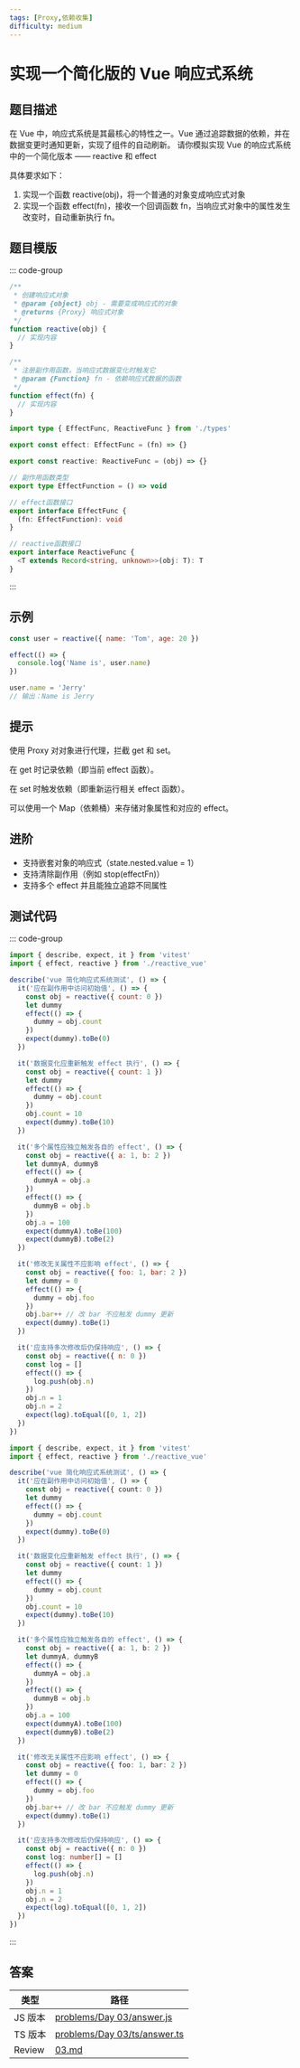 ```yaml
---
tags: [Proxy,依赖收集]
difficulty: medium
---
```


# 实现一个简化版的 Vue 响应式系统

## 题目描述

在 Vue 中，响应式系统是其最核心的特性之一。Vue 通过追踪数据的依赖，并在数据变更时通知更新，实现了组件的自动刷新。
请你模拟实现 Vue 的响应式系统中的一个简化版本 —— reactive 和 effect

具体要求如下：

1. 实现一个函数 reactive(obj)，将一个普通的对象变成响应式对象
2. 实现一个函数 effect(fn)，接收一个回调函数 fn，当响应式对象中的属性发生改变时，自动重新执行 fn。

## 题目模版

::: code-group

```js [reactive_vue.js]
/**
 * 创建响应式对象
 * @param {object} obj - 需要变成响应式的对象
 * @returns {Proxy} 响应式对象
 */
function reactive(obj) {
  // 实现内容
}

/**
 * 注册副作用函数，当响应式数据变化时触发它
 * @param {Function} fn - 依赖响应式数据的函数
 */
function effect(fn) {
  // 实现内容
}
```

```ts [reactive_vue.ts]
import type { EffectFunc, ReactiveFunc } from './types'

export const effect: EffectFunc = (fn) => {}

export const reactive: ReactiveFunc = (obj) => {}
```

```ts [types.ts]
// 副作用函数类型
export type EffectFunction = () => void

// effect函数接口
export interface EffectFunc {
  (fn: EffectFunction): void
}

// reactive函数接口
export interface ReactiveFunc {
  <T extends Record<string, unknown>>(obj: T): T
}
```

:::

## 示例

```javascript
const user = reactive({ name: 'Tom', age: 20 })

effect(() => {
  console.log('Name is', user.name)
})

user.name = 'Jerry'
// 输出：Name is Jerry
```

## 提示

使用 Proxy 对对象进行代理，拦截 get 和 set。

在 get 时记录依赖（即当前 effect 函数）。

在 set 时触发依赖（即重新运行相关 effect 函数）。

可以使用一个 Map（依赖桶）来存储对象属性和对应的 effect。

## 进阶

- 支持嵌套对象的响应式（state.nested.value = 1）
- 支持清除副作用（例如 stop(effectFn)）
- 支持多个 effect 并且能独立追踪不同属性

## 测试代码

::: code-group

```js [reactive_vue.spec.js]
import { describe, expect, it } from 'vitest'
import { effect, reactive } from './reactive_vue'

describe('vue 简化响应式系统测试', () => {
  it('应在副作用中访问初始值', () => {
    const obj = reactive({ count: 0 })
    let dummy
    effect(() => {
      dummy = obj.count
    })
    expect(dummy).toBe(0)
  })

  it('数据变化应重新触发 effect 执行', () => {
    const obj = reactive({ count: 1 })
    let dummy
    effect(() => {
      dummy = obj.count
    })
    obj.count = 10
    expect(dummy).toBe(10)
  })

  it('多个属性应独立触发各自的 effect', () => {
    const obj = reactive({ a: 1, b: 2 })
    let dummyA, dummyB
    effect(() => {
      dummyA = obj.a
    })
    effect(() => {
      dummyB = obj.b
    })
    obj.a = 100
    expect(dummyA).toBe(100)
    expect(dummyB).toBe(2)
  })

  it('修改无关属性不应影响 effect', () => {
    const obj = reactive({ foo: 1, bar: 2 })
    let dummy = 0
    effect(() => {
      dummy = obj.foo
    })
    obj.bar++ // 改 bar 不应触发 dummy 更新
    expect(dummy).toBe(1)
  })

  it('应支持多次修改后仍保持响应', () => {
    const obj = reactive({ n: 0 })
    const log = []
    effect(() => {
      log.push(obj.n)
    })
    obj.n = 1
    obj.n = 2
    expect(log).toEqual([0, 1, 2])
  })
})
```

```ts [reactive_vue.spec.ts]
import { describe, expect, it } from 'vitest'
import { effect, reactive } from './reactive_vue'

describe('vue 简化响应式系统测试', () => {
  it('应在副作用中访问初始值', () => {
    const obj = reactive({ count: 0 })
    let dummy
    effect(() => {
      dummy = obj.count
    })
    expect(dummy).toBe(0)
  })

  it('数据变化应重新触发 effect 执行', () => {
    const obj = reactive({ count: 1 })
    let dummy
    effect(() => {
      dummy = obj.count
    })
    obj.count = 10
    expect(dummy).toBe(10)
  })

  it('多个属性应独立触发各自的 effect', () => {
    const obj = reactive({ a: 1, b: 2 })
    let dummyA, dummyB
    effect(() => {
      dummyA = obj.a
    })
    effect(() => {
      dummyB = obj.b
    })
    obj.a = 100
    expect(dummyA).toBe(100)
    expect(dummyB).toBe(2)
  })

  it('修改无关属性不应影响 effect', () => {
    const obj = reactive({ foo: 1, bar: 2 })
    let dummy = 0
    effect(() => {
      dummy = obj.foo
    })
    obj.bar++ // 改 bar 不应触发 dummy 更新
    expect(dummy).toBe(1)
  })

  it('应支持多次修改后仍保持响应', () => {
    const obj = reactive({ n: 0 })
    const log: number[] = []
    effect(() => {
      log.push(obj.n)
    })
    obj.n = 1
    obj.n = 2
    expect(log).toEqual([0, 1, 2])
  })
})
```

:::

## 答案

| 类型    | 路径                                                                                                                                    |
| ------- | --------------------------------------------------------------------------------------------------------------------------------------- |
| JS 版本 | [problems/Day 03/answer.js](https://github.com/506-FETL/one-question-per-day/blob/main/packages/problems/base/Day%2003/answer.js)       |
| TS 版本 | [problems/Day 03/ts/answer.ts](https://github.com/506-FETL/one-question-per-day/blob/main/packages/problems/base/Day%2003/ts/answer.ts) |
| Review  | [03.md](/review/03)                                                                                                                     |
